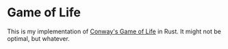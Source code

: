 # Game of Life
This is my implementation of [Conway's Game of Life](https://en.wikipedia.org/wiki/Conway's_Game_of_Life) in Rust. It might not be optimal, but whatever.
